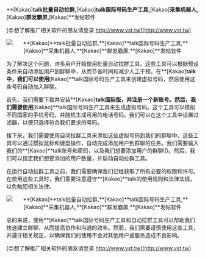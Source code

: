 **[Kakao]**talk批量自动拉群,**[Kakao]**talk国际号码生产工具,**[Kakao]**采集机器人,**[Kakao]**群发霸屏,**[Kakao]**发帖软件

[😍想了解推广相关软件的朋友请登录 http://www.vst.tw](http://www.vst.tw)

 <center><img src="https://vst.tw/MP4/tuiguang/png/8.png" alt="**[Kakao]**talk批量自动拉群,**[Kakao]**talk国际号码生产工具,**[Kakao]**采集机器人,**[Kakao]**群发霸屏,**[Kakao]**发帖软件"></center>

为了解决这个问题，许多用户开始使用批量自动拉群工具。这些工具可以根据预设条件来自动添加用户到群聊中，从而节省时间和减少人工干预。在**[Kakao]**talk中，我们可以使用**[Kakao]**talk国际号码生产工具来创建虚拟号码，然后使用这些号码自动加入群聊。

首先，我们需要下载并安装**[Kakao]**talk国际版，并注册一个新账号。然后，我们需要使用**[Kakao]**talk国际号码生产工具来生成虚拟号码。这个工具可以模拟不同国家的手机号码，并随机生成可用的电话号码。我们可以在这个工具中设置过滤器，以便只选择符合我们要求的号码。

接下来，我们需要使用自动拉群工具来添加这些虚拟号码到我们的群聊中。这些工具可以通过模拟鼠标和键盘操作，自动完成添加用户到群聊的任务。我们需要输入我们的**[Kakao]**talk账号和密码，以及我们想要添加用户的群聊ID。然后，我们可以指定我们想要添加的用户数量，并启动自动拉群工具。

在运行自动拉群工具之前，我们需要确保我们已经获取了所有必要的权限和许可。在使用这些工具时，我们需要注意遵守**[Kakao]**talk的使用规则和法律法规，以免触犯相关法律。

 <center><img src="https://vst.tw/MP4/tuiguang/png/7.png" alt="**[Kakao]**talk批量自动拉群,**[Kakao]**talk国际号码生产工具,**[Kakao]**采集机器人,**[Kakao]**群发霸屏,**[Kakao]**发帖软件"></center>

总的来说，使用**[Kakao]**talk国际号码生产工具和自动拉群工具可以帮助我们快速建立群聊，从而提高协作和沟通的效率。然而，我们需要谨慎使用这些工具，并遵守相关规定，以确保我们的使用不会对其他用户或服务造成不良影响。

[😍想了解推广相关软件的朋友请登录 http://www.vst.tw](http://www.vst.tw)



